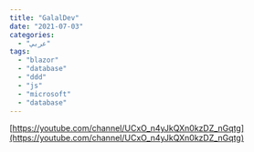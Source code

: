 ```yaml
---
title: "GalalDev"
date: "2021-07-03"
categories:
  - "عربي"
tags:
  - "blazor"
  - "database"
  - "ddd"
  - "js"
  - "microsoft"
  - "database"
---
```


[https://youtube.com/channel/UCxO_n4yJkQXn0kzDZ_nGqtg](https://youtube.com/channel/UCxO_n4yJkQXn0kzDZ_nGqtg)
